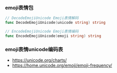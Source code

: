 ### emoji表情包

```go
// DecodeEmojiUnicode Emoji表情解码
func DecodeEmojiUnicode(unicode string) string

// EncodeEmojiUnicode Emoji表情编码
func EncodeEmojiUnicode(emoji string) string
```

### emoji表情unicode编码表

- https://unicode.org/charts/
- https://home.unicode.org/emoji/emoji-frequency/
